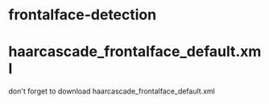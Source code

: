 # frontalface-detection

# haarcascade_frontalface_default.xml

don't forget to download haarcascade_frontalface_default.xml
